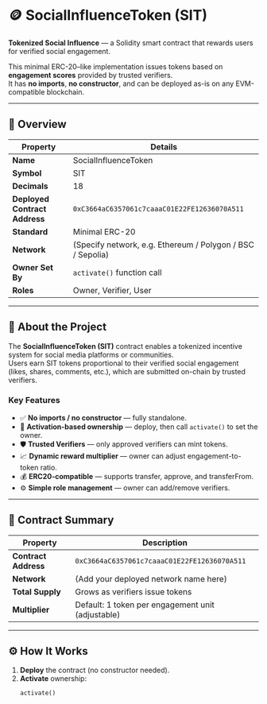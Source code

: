 # 🪙 SocialInfluenceToken (SIT)

**Tokenized Social Influence** — a Solidity smart contract that rewards users for verified social engagement.

This minimal ERC-20–like implementation issues tokens based on **engagement scores** provided by trusted verifiers.  
It has **no imports**, **no constructor**, and can be deployed as-is on any EVM-compatible blockchain.

---

## 🌟 Overview

| Property | Details |
|-----------|----------|
| **Name** | SocialInfluenceToken |
| **Symbol** | SIT |
| **Decimals** | 18 |
| **Deployed Contract Address** | `0xC3664aC6357061c7caaaC01E22FE12636070A511` |
| **Standard** | Minimal ERC-20 |
| **Network** | (Specify network, e.g. Ethereum / Polygon / BSC / Sepolia) |
| **Owner Set By** | `activate()` function call |
| **Roles** | Owner, Verifier, User |

---

## 🚀 About the Project

The **SocialInfluenceToken (SIT)** contract enables a tokenized incentive system for social media platforms or communities.  
Users earn SIT tokens proportional to their verified social engagement (likes, shares, comments, etc.), which are submitted on-chain by trusted verifiers.

### Key Features
- ✅ **No imports / no constructor** — fully standalone.
- 🧾 **Activation-based ownership** — deploy, then call `activate()` to set the owner.
- 🛡️ **Trusted Verifiers** — only approved verifiers can mint tokens.
- 📈 **Dynamic reward multiplier** — owner can adjust engagement-to-token ratio.
- 💰 **ERC20-compatible** — supports transfer, approve, and transferFrom.
- ⚙️ **Simple role management** — owner can add/remove verifiers.

---

## 🧱 Contract Summary

| Property | Description |
|-----------|--------------|
| **Contract Address** | `0xC3664aC6357061c7caaaC01E22FE12636070A511` |
| **Network** | (Add your deployed network name here) |
| **Total Supply** | Grows as verifiers issue tokens |
| **Multiplier** | Default: 1 token per engagement unit (adjustable) |

---

## ⚙️ How It Works

1. **Deploy** the contract (no constructor needed).  
2. **Activate** ownership:
   ```solidity
   activate()

